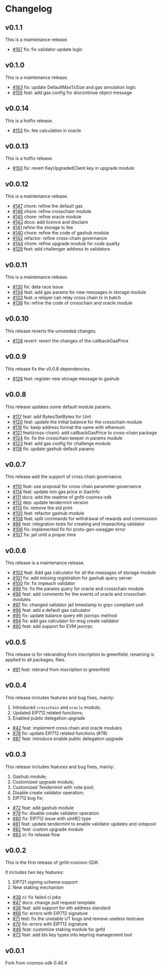 # Changelog
## v0.1.1
This is a maintenance release.

* [\#187](https://github.com/bnb-chain/greenfield-cosmos-sdk/pull/187) fix: fix validator update logic

## v0.1.0
This is a maintenance release.

* [\#163](https://github.com/bnb-chain/greenfield-cosmos-sdk/pull/163) fix: update DefaultMaxTxSize and gas simulation logic
* [\#155](https://github.com/bnb-chain/greenfield-cosmos-sdk/pull/155) feat: add gas config for discontinue object message

## v0.0.14
This is a hotfix release.

* [\#153](https://github.com/bnb-chain/greenfield-cosmos-sdk/pull/153) fix: fee calculation in oracle

## v0.0.13
This is a hotfix release.

* [\#150](https://github.com/bnb-chain/greenfield-cosmos-sdk/pull/150) fix: revert KeyUpgradedClient key in upgrade module

## v0.0.12
This is a maintenance release.

* [\#147](https://github.com/bnb-chain/greenfield-cosmos-sdk/pull/147) chore: refine the default gas
* [\#146](https://github.com/bnb-chain/greenfield-cosmos-sdk/pull/146) chore: refine crosschain module
* [\#145](https://github.com/bnb-chain/greenfield-cosmos-sdk/pull/145) chore: refine oracle module
* [\#143](https://github.com/bnb-chain/greenfield-cosmos-sdk/pull/143) docs: add licence and disclaim
* [\#141](https://github.com/bnb-chain/greenfield-cosmos-sdk/pull/141) refine the storage tx fee
* [\#140](https://github.com/bnb-chain/greenfield-cosmos-sdk/pull/140) chore: refine the code of gashub module
* [\#142](https://github.com/bnb-chain/greenfield-cosmos-sdk/pull/142) refactor: refine cross-chain governance
* [\#144](https://github.com/bnb-chain/greenfield-cosmos-sdk/pull/144) chore: refine upgrade module for code quality
* [\#129](https://github.com/bnb-chain/greenfield-cosmos-sdk/pull/129) feat: add challenger address to validators  

## v0.0.11
This is a maintenance release.

* [\#135](https://github.com/bnb-chain/greenfield-cosmos-sdk/pull/135) fix: data race issue
* [\#134](https://github.com/bnb-chain/greenfield-cosmos-sdk/pull/134) feat: add gas params for new messages in storage module
* [\#133](https://github.com/bnb-chain/greenfield-cosmos-sdk/pull/133) feat: a relayer can relay cross chain tx in batch
* [\#136](https://github.com/bnb-chain/greenfield-cosmos-sdk/pull/136) fix: refine the code of crosschain and oracle module


## v0.0.10
This release reverts the unneeded changes.

* [\#128](https://github.com/bnb-chain/greenfield-cosmos-sdk/pull/128) revert: revert the changes of the callbackGasPrice

## v0.0.9
This release fix the v0.0.8 dependencies.

* [\#126](https://github.com/bnb-chain/greenfield-cosmos-sdk/pull/126) feat: register new storage message to gashub

## v0.0.8
This release updates some default module params.

* [\#117](https://github.com/bnb-chain/greenfield-cosmos-sdk/pull/117) feat: add Bytes/SetBytes for Uint
* [\#120](https://github.com/bnb-chain/greenfield-cosmos-sdk/pull/120) feat: update the initial balance for the crosschain module
* [\#119](https://github.com/bnb-chain/greenfield-cosmos-sdk/pull/119) fix: keep address format the same with ethereum
* [\#121](https://github.com/bnb-chain/greenfield-cosmos-sdk/pull/121) feat(cross-chain): add callbackGasPrice to cross-chain package
* [\#124](https://github.com/bnb-chain/greenfield-cosmos-sdk/pull/124) fix: fix the crosschain keeper in params module
* [\#123](https://github.com/bnb-chain/greenfield-cosmos-sdk/pull/123) feat: add gas config for challenge module
* [\#118](https://github.com/bnb-chain/greenfield-cosmos-sdk/pull/118) fix: update gashub default params

## v0.0.7
This release add the support of cross chain governance.

* [\#110](https://github.com/bnb-chain/gnfd-cosmos-sdk/pull/110) feat: use proposal for cross chain parameter governance
* [\#114](https://github.com/bnb-chain/gnfd-cosmos-sdk/pull/114) feat: update min gas price in GasInfo
* [\#111](https://github.com/bnb-chain/gnfd-cosmos-sdk/pull/111) docs: add the readme of gnfd-cosmso-sdk
* [\#112](https://github.com/bnb-chain/gnfd-cosmos-sdk/pull/112) dep: update tendermint version
* [\#113](https://github.com/bnb-chain/gnfd-cosmos-sdk/pull/113) fix: remove the std print
* [\#105](https://github.com/bnb-chain/gnfd-cosmos-sdk/pull/105) feat: refactor gashub module
* [\#108](https://github.com/bnb-chain/gnfd-cosmos-sdk/pull/108) feat: split commands for withdrawal of rewards and commission
* [\#86](https://github.com/bnb-chain/gnfd-cosmos-sdk/pull/86) test: integration tests for creating and impeaching validator
* [\#106](https://github.com/bnb-chain/gnfd-cosmos-sdk/pull/106) fix: implemented fix for proto-gen-swagger error
* [\#107](https://github.com/bnb-chain/gnfd-cosmos-sdk/pull/107) fix: jail until a proper time

## v0.0.6
This release is a maintenance release.

* [\#102](https://github.com/bnb-chain/gnfd-cosmos-sdk/pull/102) feat: Add gas calculator for all the messages of storage module
* [\#101](https://github.com/bnb-chain/gnfd-cosmos-sdk/pull/101) fix: add missing registration for gashub query server
* [\#100](https://github.com/bnb-chain/gnfd-cosmos-sdk/pull/100) fix: fix impeach validator
* [\#99](https://github.com/bnb-chain/gnfd-cosmos-sdk/pull/99) fix: fix the params query for oracle and crosschain module
* [\#98](https://github.com/bnb-chain/gnfd-cosmos-sdk/pull/98) feat: add comments for the events of oracle and crosschain modules
* [\#97](https://github.com/bnb-chain/gnfd-cosmos-sdk/pull/97)  fix: changed validator jail timestamp to grpc compliant unit
* [\#96](https://github.com/bnb-chain/gnfd-cosmos-sdk/pull/96)  feat: add a default gas calculator
* [\#95](https://github.com/bnb-chain/gnfd-cosmos-sdk/pull/95)  fix: update balance query eth jsonrpc method
* [\#94](https://github.com/bnb-chain/gnfd-cosmos-sdk/pull/94)  fix: add gas calculator for msg create validator
* [\#90](https://github.com/bnb-chain/gnfd-cosmos-sdk/pull/90)  feat: add support for EVM jsonrpc

## v0.0.5
This release is for rebranding from inscription to greenfield, renaming is applied to all packages, files.
* [\#91](https://github.com/bnb-chain/gnfd-cosmos-sdk/pull/91) feat: rebrand from inscription to greenfield

## v0.0.4
This release includes features and bug fixes, mainly:
1. Introduced `crosschain` and `oracle` module;
2. Updated EIP712 related functions;
3. Enabled public delegation upgrade

* [\#42](https://github.com/bnb-chain/gnfd-cosmos-sdk/pull/42) feat: implement cross chain and oracle modules
* [\#78](https://github.com/bnb-chain/gnfd-cosmos-sdk/pull/78) fix: update EIP712 related functions (#78)
* [\#87](https://github.com/bnb-chain/gnfd-cosmos-sdk/pull/87) feat: introduce enable public delegation upgrade

## v0.0.3

This release includes features and bug fixes, mainly:
1. Gashub module;
2. Customized upgrade module;
3. Customized Tendermint with vote pool;
4. Disable create validator operation;
5. EIP712 bug fix;

* [\#72](https://github.com/bnb-chain/gnfd-cosmos-sdk/pull/72) feat: add gashub module
* [\#79](https://github.com/bnb-chain/gnfd-cosmos-sdk/pull/79) fix: disable create validator operation
* [\#80](https://github.com/bnb-chain/gnfd-cosmos-sdk/pull/80) fix: EIP712 issue with uint8[] type
* [\#81](https://github.com/bnb-chain/gnfd-cosmos-sdk/pull/81) feat: update tendermint to enable validator updates and votepool
* [\#82](https://github.com/bnb-chain/gnfd-cosmos-sdk/pull/82) feat: custom upgrade module
* [\#83](https://github.com/bnb-chain/gnfd-cosmos-sdk/pull/83) ci: fix release flow

## v0.0.2
This is the first release of gnfd-cosmos-SDK.

It includes two key features:

1. EIP721 signing schema support
2. New staking mechanism

* [\#38](https://github.com/bnb-chain/gnfd-cosmos-sdk/pull/38) ci: fix failed ci jobs
* [\#47](https://github.com/bnb-chain/gnfd-cosmos-sdk/pull/47) docs: change pull request template
* [\#36](https://github.com/bnb-chain/gnfd-cosmos-sdk/pull/36) feat: add support for eth address standard
* [\#68](https://github.com/bnb-chain/gnfd-cosmos-sdk/pull/68) fix: errors with EIP712 signature
* [\#71](https://github.com/bnb-chain/gnfd-cosmos-sdk/pull/71) test: fix the unstable UT bugs and remove useless testcase
* [\#70](https://github.com/bnb-chain/gnfd-cosmos-sdk/pull/70) fix: errors with EIP712 signature
* [\#46](https://github.com/bnb-chain/gnfd-cosmos-sdk/pull/46) feat: customize staking module for gnfd
* [\#73](https://github.com/bnb-chain/gnfd-cosmos-sdk/pull/73) feat: add bls key types into keyring management tool

## v0.0.1
Fork from cosmos-sdk 0.46.4